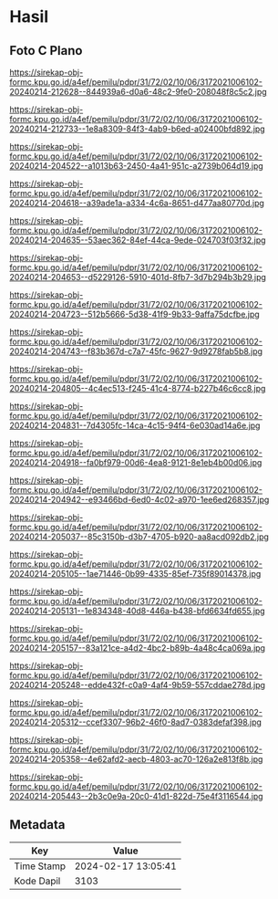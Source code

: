 # Hasil

## Foto C Plano

https://sirekap-obj-formc.kpu.go.id/a4ef/pemilu/pdpr/31/72/02/10/06/3172021006102-20240214-212628--844939a6-d0a6-48c2-9fe0-208048f8c5c2.jpg

https://sirekap-obj-formc.kpu.go.id/a4ef/pemilu/pdpr/31/72/02/10/06/3172021006102-20240214-212733--1e8a8309-84f3-4ab9-b6ed-a02400bfd892.jpg

https://sirekap-obj-formc.kpu.go.id/a4ef/pemilu/pdpr/31/72/02/10/06/3172021006102-20240214-204522--a1013b63-2450-4a41-951c-a2739b064d19.jpg

https://sirekap-obj-formc.kpu.go.id/a4ef/pemilu/pdpr/31/72/02/10/06/3172021006102-20240214-204618--a39ade1a-a334-4c6a-8651-d477aa80770d.jpg

https://sirekap-obj-formc.kpu.go.id/a4ef/pemilu/pdpr/31/72/02/10/06/3172021006102-20240214-204635--53aec362-84ef-44ca-9ede-024703f03f32.jpg

https://sirekap-obj-formc.kpu.go.id/a4ef/pemilu/pdpr/31/72/02/10/06/3172021006102-20240214-204653--d5229126-5910-401d-8fb7-3d7b294b3b29.jpg

https://sirekap-obj-formc.kpu.go.id/a4ef/pemilu/pdpr/31/72/02/10/06/3172021006102-20240214-204723--512b5666-5d38-41f9-9b33-9affa75dcfbe.jpg

https://sirekap-obj-formc.kpu.go.id/a4ef/pemilu/pdpr/31/72/02/10/06/3172021006102-20240214-204743--f83b367d-c7a7-45fc-9627-9d9278fab5b8.jpg

https://sirekap-obj-formc.kpu.go.id/a4ef/pemilu/pdpr/31/72/02/10/06/3172021006102-20240214-204805--4c4ec513-f245-41c4-8774-b227b46c6cc8.jpg

https://sirekap-obj-formc.kpu.go.id/a4ef/pemilu/pdpr/31/72/02/10/06/3172021006102-20240214-204831--7d4305fc-14ca-4c15-94f4-6e030ad14a6e.jpg

https://sirekap-obj-formc.kpu.go.id/a4ef/pemilu/pdpr/31/72/02/10/06/3172021006102-20240214-204918--fa0bf979-00d6-4ea8-9121-8e1eb4b00d06.jpg

https://sirekap-obj-formc.kpu.go.id/a4ef/pemilu/pdpr/31/72/02/10/06/3172021006102-20240214-204942--e93466bd-6ed0-4c02-a970-1ee6ed268357.jpg

https://sirekap-obj-formc.kpu.go.id/a4ef/pemilu/pdpr/31/72/02/10/06/3172021006102-20240214-205037--85c3150b-d3b7-4705-b920-aa8acd092db2.jpg

https://sirekap-obj-formc.kpu.go.id/a4ef/pemilu/pdpr/31/72/02/10/06/3172021006102-20240214-205105--1ae71446-0b99-4335-85ef-735f89014378.jpg

https://sirekap-obj-formc.kpu.go.id/a4ef/pemilu/pdpr/31/72/02/10/06/3172021006102-20240214-205131--1e834348-40d8-446a-b438-bfd6634fd655.jpg

https://sirekap-obj-formc.kpu.go.id/a4ef/pemilu/pdpr/31/72/02/10/06/3172021006102-20240214-205157--83a121ce-a4d2-4bc2-b89b-4a48c4ca069a.jpg

https://sirekap-obj-formc.kpu.go.id/a4ef/pemilu/pdpr/31/72/02/10/06/3172021006102-20240214-205248--edde432f-c0a9-4af4-9b59-557cddae278d.jpg

https://sirekap-obj-formc.kpu.go.id/a4ef/pemilu/pdpr/31/72/02/10/06/3172021006102-20240214-205312--ccef3307-96b2-46f0-8ad7-0383defaf398.jpg

https://sirekap-obj-formc.kpu.go.id/a4ef/pemilu/pdpr/31/72/02/10/06/3172021006102-20240214-205358--4e62afd2-aecb-4803-ac70-126a2e813f8b.jpg

https://sirekap-obj-formc.kpu.go.id/a4ef/pemilu/pdpr/31/72/02/10/06/3172021006102-20240214-205443--2b3c0e9a-20c0-41d1-822d-75e4f3116544.jpg


## Metadata

| Key        | Value               |
| ---------- | ------------------- |
| Time Stamp | 2024-02-17 13:05:41 |
| Kode Dapil | 3103                |



